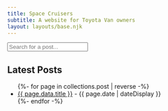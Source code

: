 ```yaml
---
title: Space Cruisers
subtitle: A website for Toyota Van owners
layout: layouts/base.njk
---
```



<form action="/search/index.html" method="get">
	<input type="text" id="search-box" name="query" placeholder="Search for a post...">
	<input type="hidden" value="submit">
</form>

## Latest Posts

<ul class="listing">
{%- for page in collections.post | reverse -%}
	<li>
		<a href="{{ page.url }}">{{ page.data.title }}</a> -
		<time datetime="{{ page.date }}">{{ page.date | dateDisplay }}</time>
	</li>
{%- endfor -%}
</ul>
